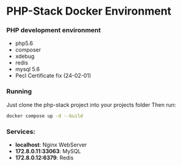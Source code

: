 PHP-Stack Docker Environment
===============

### PHP development environment
- php5.6
- composer
- xdebug
- redis
- mysql 5.6
- Pecl Certificate fix (24-02-01)

### Running
Just clone the php-stack project into your projects folder Then run:

```bash
docker compose up -d --build
```

### Services:
- **localhost**: Nginx WebServer
- **172.8.0.11:33063**: MySQL
- **172.8.0.12:6379**: Redis
